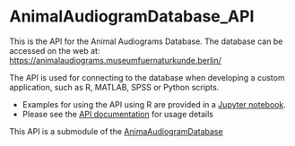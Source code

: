 # AnimalAudiogramDatabase_API
This is the API for the Animal Audiograms Database. The database can be accessed on the web at: https://animalaudiograms.museumfuernaturkunde.berlin/

The API is used for connecting to the database when developing a custom application, such as R, MATLAB, SPSS or Python scripts.
* Examples for using the API using R are provided in a [Jupyter notebook](https://github.com/MfN-Berlin/AnimalAudiogramDatabase_API/blob/main/doc/Animal%20Audiogram%20Database%20usage%20examples.ipynb).
* Please see the [API documentation](https://github.com/MfN-Berlin/AnimalAudiogramDatabase_API/wiki/API-documentation) for usage details 

This API is a submodule of the [AnimaAudiogramDatabase](https://github.com/MfN-Berlin/AnimalAudiogramDatabase)
